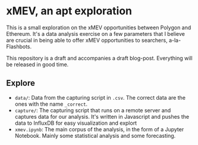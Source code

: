 # xMEV, an apt exploration

This is a small exploration on the xMEV opportunities between Polygon and Ethereum. It's a data analysis exercise on a few parameters that I believe are crucial in being able to offer xMEV opportunities to searchers, a-la-Flashbots. 

This repository is a draft and accompanies a draft blog-post. Everything will be released in good time.


## Explore

- `data/`: Data from the capturing script in `.csv`. The correct data are the ones with the name `_correct`.
- `capture/`: The capturing script that runs on a remote server and captures data for our analysis. It's written in Javascript and pushes the data to InfluxDB for easy visualization and explort
- `xmev.ipynb`: The main corpus of the analysis, in the form of a Jupyter Notebook. Mainly some statistical analysis and some forecasting.

